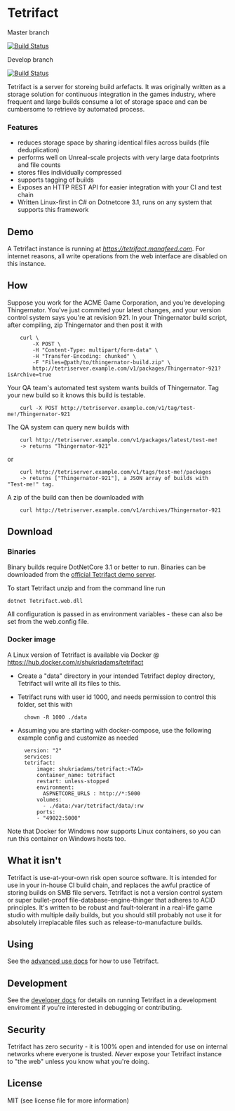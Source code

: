 # Tetrifact

Master branch

[![Build Status](https://travis-ci.org/shukriadams/tetrifact.svg?branch=master)](https://travis-ci.org/shukriadams/tetrifact)

Develop branch

[![Build Status](https://travis-ci.org/shukriadams/tetrifact.svg?branch=develop)](https://travis-ci.org/shukriadams/tetrifact)

Tetrifact is a server for storeing build arfefacts. It was originally written as a storage solution for continuous integration in the games industry, where frequent and large builds consume a lot of storage space and can be cumbersome to retrieve by automated process. 

### Features

- reduces storage space by sharing identical files across builds (file deduplication)
- performs well on Unreal-scale projects with very large data footprints and file counts
- stores files individually compressed
- supports tagging of builds
- Exposes an HTTP REST API for easier integration with your CI and test chain 
- Written Linux-first in C# on Dotnetcore 3.1, runs on any system that supports this framework

## Demo

A Tetrifact instance is running at *https://tetrifact.manafeed.com*. For internet reasons, all write operations from the web interface are disabled on this instance.

## How

Suppose you work for the ACME Game Corporation, and you're developing Thingernator. You've just commited your latest changes, and
your version control system says you're at revision 921. In your Thingernator build script, after compiling, zip Thingernator and then post it with

        curl \
            -X POST \ 
            -H "Content-Type: multipart/form-data" \
            -H "Transfer-Encoding: chunked" \
            -F "Files=@path/to/thingernator-build.zip" \
            http://tetriserver.example.com/v1/packages/Thingernator-921?isArchive=true 

Your QA team's automated test system wants builds of Thingernator. Tag your new build so it knows this build is testable.

        curl -X POST http://tetriserver.example.com/v1/tag/test-me!/Thingernator-921

The QA system can query new builds with

        curl http://tetriserver.example.com/v1/packages/latest/test-me! 
        -> returns "Thingernator-921"
        
or 

        curl http://tetriserver.example.com/v1/tags/test-me!/packages 
        -> returns ["Thingernator-921"], a JSON array of builds with "Test-me!" tag.

A zip of the build can then be downloaded with
        
        curl http://tetriserver.example.com/v1/archives/Thingernator-921

## Download 

### Binaries

Binary builds require DotNetCore 3.1 or better to run. Binaries can be downloaded from the 
[official Tetrifact demo server](https://tetrifact.manafeed.com).

To start Tetrifact unzip and from the command line run

    dotnet Tetrifact.web.dll

All configuration is passed in as environment variables - these can also be set from the web.config file.

### Docker image

A Linux version of Tetrifact is available via Docker @ https://hub.docker.com/r/shukriadams/tetrifact 

- Create a "data" directory in your intended Tetrifact deploy directory, Tetrifact will write all its files to this. 
- Tetrifact runs with user id 1000, and needs permission to control this folder, set this with

        chown -R 1000 ./data

- Assuming you are starting with docker-compose, use the following example config and customize as needed

        version: "2"
        services:
        tetrifact:
            image: shukriadams/tetrifact:<TAG>
            container_name: tetrifact
            restart: unless-stopped
            environment:
              ASPNETCORE_URLS : http://*:5000
            volumes:
              - ./data:/var/tetrifact/data/:rw
            ports:
            - "49022:5000"

Note that Docker for Windows now supports Linux containers, so you can run this container on Windows hosts too. 

## What it isn't

Tetrifact is use-at-your-own risk open source software. It is intended for use in your in-house CI build chain, and replaces the awful practice of storing builds on SMB file servers. Tetrifact is not a version control system or super bullet-proof file-database-engine-thinger that adheres to ACID principles. It's written to be robust and fault-tolerant in a real-life game studio with multiple daily builds, but you should still probably not use it for absolutely irreplacable files such as release-to-manufacture builds. 

## Using

See the [advanced use docs](/docs/use.md) for how to use Tetrifact.

## Development

See the [developer docs](/docs/development.md) for details on running Tetrifact in a development enviroment if you're interested in debugging or contributing.

## Security

Tetrifact has zero security - it is 100% open and intended for use on internal networks where everyone is trusted. _Never_ expose your Tetrifact instance to "the web" unless you know what you're doing.

## License

MIT (see license file for more information)
